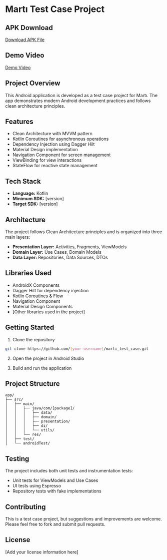 # Martı Test Case Project

## APK Download
[Download APK File](https://github.com/MuratCay/marti_test_case/blob/development/assets/app-debug.apk)

## Demo Video

[Demo Video](https://github.com/MuratCay/marti_test_case/blob/development/assets/martı.video.mp4)

## Project Overview
This Android application is developed as a test case project for Martı. The app demonstrates modern Android development practices and follows clean architecture principles.

## Features
- Clean Architecture with MVVM pattern
- Kotlin Coroutines for asynchronous operations
- Dependency Injection using Dagger Hilt
- Material Design implementation
- Navigation Component for screen management
- ViewBinding for view interactions
- StateFlow for reactive state management

## Tech Stack
- **Language:** Kotlin
- **Minimum SDK:** [version]
- **Target SDK:** [version]

## Architecture
The project follows Clean Architecture principles and is organized into three main layers:
- **Presentation Layer:** Activities, Fragments, ViewModels
- **Domain Layer:** Use Cases, Domain Models
- **Data Layer:** Repositories, Data Sources, DTOs

## Libraries Used
- AndroidX Components
- Dagger Hilt for dependency injection
- Kotlin Coroutines & Flow
- Navigation Component
- Material Design Components
- [Other libraries used in the project]

## Getting Started
1. Clone the repository
```bash
git clone https://github.com/[your-username]/marti_test_case.git
```

2. Open the project in Android Studio

3. Build and run the application

## Project Structure
```
app/
├── src/
│   ├── main/
│   │   ├── java/com/[package]/
│   │   │   ├── data/
│   │   │   ├── domain/
│   │   │   ├── presentation/
│   │   │   ├── di/
│   │   │   └── utils/
│   │   └── res/
│   ├── test/
│   └── androidTest/
```

## Testing
The project includes both unit tests and instrumentation tests:
- Unit tests for ViewModels and Use Cases
- UI tests using Espresso
- Repository tests with fake implementations

## Contributing
This is a test case project, but suggestions and improvements are welcome. Please feel free to fork and submit pull requests.

## License
[Add your license information here] 